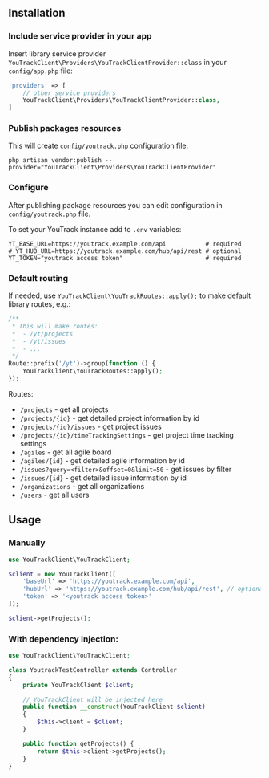 ## Installation

### Include service provider in your app
Insert library service provider `YouTrackClient\Providers\YouTrackClientProvider::class` in your `config/app.php` file:

```php
'providers' => [
    // other service providers
    YouTrackClient\Providers\YouTrackClientProvider::class,
]
```

### Publish packages resources

This will create `config/youtrack.php` configuration file.

```shell
php artisan vendor:publish --provider="YouTrackClient\Providers\YouTrackClientProvider"
```

### Configure

After publishing package resources you can edit configuration in `config/youtrack.php` file.

To set your YouTrack instance add to `.env` variables:
```dotenv
YT_BASE_URL=https://youtrack.example.com/api           # required
# YT_HUB_URL=https://youtrack.example.com/hub/api/rest # optional
YT_TOKEN="youtrack access token"                       # required
```

### Default routing

If needed, use `YouTrackClient\YouTrackRoutes::apply();` to make default library routes, e.g.:

```php
/**
 * This will make routes:
 *  - /yt/projects
 *  - /yt/issues
 *  - ...
 */
Route::prefix('/yt')->group(function () {
    YouTrackClient\YouTrackRoutes::apply();
});
```

Routes:
* `/projects` - get all projects
* `/projects/{id}` - get detailed project information  by id
* `/projects/{id}/issues` - get project issues
* `/projects/{id}/timeTrackingSettings` - get project time tracking settings
* `/agiles` - get all agile board
* `/agiles/{id}` - get detailed agile information by id
* `/issues?query=<filter>&offset=0&limit=50` - get issues by filter
* `/issues/{id}` - get detailed issue information by id
* `/organizations` - get all organizations
* `/users` - get all users

## Usage

### Manually

```php
use YouTrackClient\YouTrackClient;

$client = new YouTrackClient([
    'baseUrl' => 'https://youtrack.example.com/api',
    'hubUrl' => 'https://youtrack.example.com/hub/api/rest', // optional
    'token' => '<youtrack access token>'
]);

$client->getProjects();
```

### With dependency injection:

```php
use YouTrackClient\YouTrackClient;

class YoutrackTestController extends Controller
{
    private YouTrackClient $client;

    // YouTrackClient will be injected here
    public function __construct(YouTrackClient $client)
    {
        $this->client = $client;
    }

    public function getProjects() {
        return $this->client->getProjects();
    }
}
```
